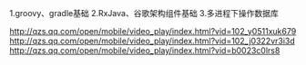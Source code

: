 1.groovy、gradle基础
2.RxJava、谷歌架构组件基础
3.多进程下操作数据库

http://qzs.qq.com/open/mobile/video_play/index.html?vid=102_y0511xuk679
http://qzs.qq.com/open/mobile/video_play/index.html?vid=102_j0322vr3i3d
http://qzs.qq.com/open/mobile/video_play/index.html?vid=b0023c0lrs8